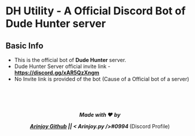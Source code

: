 # **DH Utility**  -  A **Official Discord Bot** of  **Dude Hunter** server

## Basic Info
- This is the official bot of **Dude Hunter** server.
- Dude Hunter Server official invite link - **https://discord.gg/xAR5QzXngm**
- No Invite link is provided of the bot (Cause of a Official bot of a server)

<br/><br/><br/>

<div align="center">
<strong><i> Made with ❤️ by

[Arinjoy Github](https://github.com/ArinjoyProgrammer)  ||  **< Arinjoy.py />#0994** 
</i></strong> (Discord Profile)
</div>
